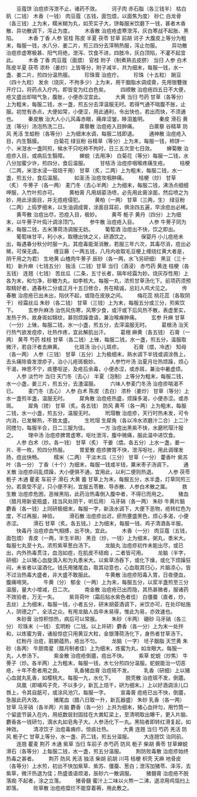 <!-- { "loadSidebar": true } -->
　　豆蔻饼 治痘疹泻泄不止，诸药不效。
　　诃子肉 赤石脂（各三钱半） 枯白矾（二钱） 木香（一钱） 肉豆蔻（五钱，面包煨，以面焦为度） 砂仁 白龙骨（各三钱）上为末，糯米糊为丸，如芡实子大，饼每服米饮磨下一钱，甚者木香散、异功散调下，泻止为度。
　　木香散 治痘疮虚寒泄泻，灰白寒战不起胀、黑陷。
　　木香 丁香 人参 官桂 陈皮 半夏 茯苓 甘草 前胡 诃子 大腹皮上等分为粗末，每服一钱，水八分、姜二片，煎三四分去滓稍热服，泻止勿服。
　　异功散 治痘疹虚寒极甚、阳气将绝，泄泻、饮食不进，四肢冷，灰白顶陷，不灌不起宜此。
　　木香 丁香 肉豆蔻（面煨） 官桂 附子（制煮熟去皮脐） 当归 人参 白术 陈皮半夏 茯苓 浓朴（姜炒）上皆等分，附子减半，共为细末，每服一钱，水一盏、姜二片，煎四分温热服。
　　珍珠膏 治痘疔。
　　珍珠（十五粒） 豌豆（四十九粒） 发余（烧灰，不拘多少）上为末，用干胭脂水调成膏，先用银簪拨开疔口，将药点入疔内，即皆变为红白色矣。
　　四顺散 治痘疮四五日不大便，疮又盛出却喘气急，腹胀，小便赤涩宜此。
　　大黄 当归 芍药 甘草（各等分）上为粗末，每服二钱，水一盏，煎五分去滓温服无时。若得气通不喘腹不胀，止服。初觉有赤点，大便如常，小便涩，用此通利，令出快也，若出而快，不须通也。
　　秦皮散 治大人小儿风毒赤眼，痛痒涩皱，眵泪羞明。
　　秦皮 滑石 黄连（等分）汤泡热洗二日。
　　蒺藜散 治痘疮入目肿痛。
　　白蒺藜 谷精草 防风 羌活 生蛤粉（各等分）上为细末水调，每服二钱即退。
　　通神散 治痘疮入目，内生翳膜。
　　白菊花 绿豆粉 谷精草（等分）上为末，每服一钱，柿饼一个、米泔水一盏同煎，候水干只吃柿不拘时，日三五次至七日效。
　　蝉菊散 治痘疹入目，或病后生翳障。
　　蝉蜕（去用净） 白菊花（等分）每服一二钱，水八分加蜜少许，煎四分，食后温服。
　　甘桔汤 治痘疹咽喉疼痛生疮。
　　桔梗（二两，米泔水浸一宿焙干用） 甘草（炙，二两）上为粗末，每服二钱，水一盏，煎五分，食后温服。
　　如圣汤 治痘攻咽肿痛。
　　桔梗（炒） 甘草（炙） 牛蒡子（各一两） 麦门冬（去心半两）上为细末，每服二钱，沸汤点细细呷服，入竹叶煎亦可。
　　黄柏膏 凡用胡荽汤喷，必先用此膏涂面，然后喷之为妙，用此涂面目，并无痘疮侵犯。
　　黄柏（一两） 甘草（三两，生） 绿豆粉（二两）上捣罗细末，以生油调成膏，涂面目耳前，俱涂四五遍，早涂痘出必稀。
　　黄芩散 治痘出尽，恐痘入目，极妙。
　　黄芩 栀子 黄丹（四分）上为细末，以牛蒡子叶捣汁调涂顶门。
　　参牛散 治痘疮入目。
　　人参 牛蒡子同为末，每服二钱，古米薄荷汤调服无妨。
　　葡萄酒 治痘出不快，饮之即出。
　　葡萄味甘平，利小水，取穗出快之义，研酒饮之。
　　保婴丹 小儿痘疮未出，每遇春分秋分时服一丸，其痘毒能渐消散，若服三年六次，其毒尽消，痘出必稀，可保无虞。
　　缠豆藤（一两五钱，八月内收取毛豆梗上缠绕红黄大者是，阴干用之为君） 生地黄 山楂肉牛蒡子 辰砂（各一两，水飞另研细） 黑豆（三十粒） 新升麻（七钱五分） 独活（二钱）甘草 当归（酒浸） 赤芍药 黄连 桔梗（各五钱） 连翘（七钱） 苦丝瓜（二条，五寸长者，隔年经霜为妙。烧灰存性用）上各为末，和匀净，砂糖为丸，如李核大。每服一丸，浓煎甘草汤化下。前项药须预取精好者，遇春秋二分或正月十五日修合，务在精诚，忌妇人鸡犬见之。
　　传春散 治痘疮已出未出，陷伏不起，或隐在皮肤之间。
　　梅花蕊 桃花蕊（各取阴干） 经霜丝瓜 朱砂（各二钱） 甘草（三钱）上为末，每服五分或三分，煎紫饮下。
　　玄参升麻汤 治伤风伤寒，风寒少食，或汗或下后风热不散，表虚里实，发热于外，故身斑如锦纹，甚则烦躁谵语，兼治喉瘅肿痛。
　　玄参 升麻 甘草（一分）上锉，每服二钱，水一小盏，煎五分，去滓温服无时。
　　葛根汤 治天行热气欲发痘疹，壮热作疼，宜此解肌出汗。
　　葛根 麻黄（各五钱） 石膏（一两） 黄芩 芍药 桂枝 甘草（各二钱）上锉，每服二钱，水一盏，煎五分，温服取微汗，若自汗者去麻黄。
　　化斑汤 治小儿斑疹。
　　石膏（煨，冷透） 知母（各一两） 人参（三钱） 甘草（五分）上为极细末，熟水调下半钱或调涂唇上，去头痛除昏发泄疹子，治小儿疮斑极妙。
　　人参竹叶汤 治夏月壮热烦躁，烦心干渴，神思不宁，痰壅呕逆，及疮后余毒，小便赤涩，或赤斑，兼治中暑虚烦。
　　人参 淡竹叶 当归 天门冬（去心） 半夏（泡制）上等分为粗末，每服二钱，水一小盏，姜三片，煎五分，去渣温服。
　　六味人参麦门冬汤 治痘疹喘渴不已。
　　麦门冬（去心） 人参 白术 陈皮（去白） 浓朴（姜炒） 甘草（等分）上水一盏煎半盏，温服无时。
　　犀角散 治痘疮热盛，烦躁多渴，小便赤涩。或赤斑。
　　犀角（镑） 甘草（炙。各五钱） 防风 黄芩（各一两）上为粗末，每服二钱，水一小盏，煎五分，温服无时。
　　玳瑁散 治痘疹，天行时热未发，可令内消，已发解热，不致太盛。
　　生玳瑁 生犀角（各以冷水浓磨汁二合）上二汁同搅匀，每服半合，日二三服为佳。
　　一方 治痘出黑紫不快，水磨玳瑁汁服之。
　　理中汤 治痘疹脾胃虚寒，呕吐泄泻，腹中微痛，服此温中进饮食。
　　人参 白术（炒。各一钱） 甘草（炙） 干姜（煨。各五分）上水一盏，姜一片、枣一枚，煎四分热服。
　　胃爱散 痘疹脾胃不快，泄泻呕吐，用此调理发扬，痘出快畅。
　　糯米（二两） 干淡木瓜（三分） 甘草（一分） 藿香叶 紫苏叶（各一分） 丁香（十个）为细末，每服一钱或半钱，粟米枣子汤调下。
　　通关散 治痘疹闷乱烦躁，大小便俱不通，宜用此，以利二便则热退。
　　人参 茯苓 栀子 木通 瞿麦 车前子 滑石 大黄 蓄 甘草上为末，每服五分，水半盏，灯草同煎三分。若禀受不足，只小便不利，宜服五苓散、导赤散、人参白术散之属。
　　救生散 治痘疹危困，恶候黑陷，此药治热毒倒入腹中者，不得已而用之。
　　猪血（腊月用新瓷瓶盛，挂当风处阴干，听后用） 马牙硝（各一两） 朱砂 牛黄片脑 麝香（各一钱）上同研极细末，每服一字，新汲水调下，大便下恶物，疮转红色为度，不过再服，神验。
　　滑石散 治痘疹出迟，瘀热壅盛黑色，烦心多渴，小便赤涩。
　　滑石 甘草（炙。各五钱。）上为细末，每服一钱、鸡子清酒各半服。
　　快毒丹 治痘疹血气相搏，出不快，宜此。
　　木香（一分） 肉豆蔻（五钱，面包煨） 青皮（一两，半生半熟） 黑丑（炒，一钱）上为细末，粥丸，黍米大。每服七丸至十丸，浓煎紫草葱白汤下。
　　龙脑丸 治痘疹初作未能出尽，或已出，内外热毒贯注，血泡如痘，在肌皮不结痂 ，二者皆可用。
　　龙脑（半字，研细）上以猪心血旋滴入和为丸黍米大。以紫草汤吞下，或化下燥，或化下烦躁狂闷，未省者以温酒化。钱氏用猪尾血，取其动意也，心血取其归心，片脑凉心，皆不过治热毒大盛者，非大盛不敢服此。
　　牛黄散 治痘疹阳毒入胃，日夜便血，腹痛啼哭。
　　牛黄（分） 郁金（一两）上为末，每服五分，以浆半盏煎至三分温服，量大小增减，日二次。
　　南金散 治痘疮已出而隐，其热甚微者，服诸药不效验者，万无一失。
　　紫背荷叶（霜后贴水紫色者佳） 白僵蚕（直者，炒，去丝）上为细末，每服一钱，小者五分，研末胡荽酒调下，米饮亦可，在处印帖施人，阴德之广，全活之众。有用龙脑人齿卒未易得，惟此为易，亦效速也。
　　朱砂膏 治惊积惊热，病后可以常服。
　　朱砂（半两） 硼砂 马牙硝（各三分） 珍珠末（一钱） 玄明粉（二钱。以上并研）麝香（各一分）上为末一处拌和，以炼蜜为膏，诸般惊症只用黄豆大粒，金银薄荷汤化下，身热者甘草汤下。
　　红粉丹 治痘，脏腑蕴热，疮出不匀。
　　龙脑（一字） 坯子胭脂 天竺黄 朱砂（各两） 牛胆南星（腊月制者佳）上为细末，炼蜜为丸，如龙眼大。每服一丸，人参汤下。
　　紫金散 治痘疮倒靥，痘出不快。
　　紫草 蛇蜕（炒焦） 牛蒡子（炒。各半两）上为粗末，每服一钱，水七分煎四分温服。蛇蜕能治一切恶疮，十年不愈者用之良。
　　乳香猪血膏 治痘斑不发。
　　乳香（研细）上以猪心血就丸乳香，如樱桃大。每服一九，水化下。
　　脱壳散 治痘斑不发，倒靥。
　　凤凰（即哺鸡子壳，不以多少，新瓦上焙干，研为细末。）上以好酒调涂儿口唇上，令其自舐可，或涂风池穴，每服一字。
　　宣毒膏 痘疮已出不快，倒靥，急服此药大效。
　　猪尾血（腊八日取一升，新瓦器盛） 朱砂 乳香（各一两） 甘草 马牙硝（各半两）片脑 麝香（各一分）上共为细末，猪心血拌匀，用竹筒一个留底节装入在内，用纸数层封固挂在大粪缸梁上，至清明取出曝干，更入片脑、麝香各一钱研匀，滴水丸如皂角子大。人参汤化下一丸。黑陷者即转红滑复起，如神效。
　　清凉饮子 治痘毒痈疖，惊痰壮热。
　　大黄 连翘 当归 芍药 羌活 防风 栀子仁 甘草上等分，水一盏、药二钱，煎五分温服。
　　大连翘饮 治同前。
　　连翘 瞿麦 荆芥 木通 紫草 当归 车前子 赤芍药 防风 栀子 柴胡 黄苓 甘草蝉蜕 滑石（各等分）上每服二钱，水一盏，煎五分温服。
　　荆防败毒散 治痘疹始终热毒之甚者。
　　荆芥 防风 羌活 独活 柴胡 前胡 川芎 桔梗 枳壳 天麻 地骨皮（各等分）上水煎，初出不快加紫草、紫苏、僵蚕、葱白；泄泻加猪苓、泽泻，去紫草，微汗热退为佳；热盛谵语烦渴，辰砂六一散调服。
　　猪髓膏 治痘疮不脱落痂 不起者，涂之立落。
　　猪骨髓 蜜汁上二味以火熬一二沸，退凉用鸡瓴扫上即落。
　　败草散 治痘疮糜烂不能穿着褥，用此敷之。
